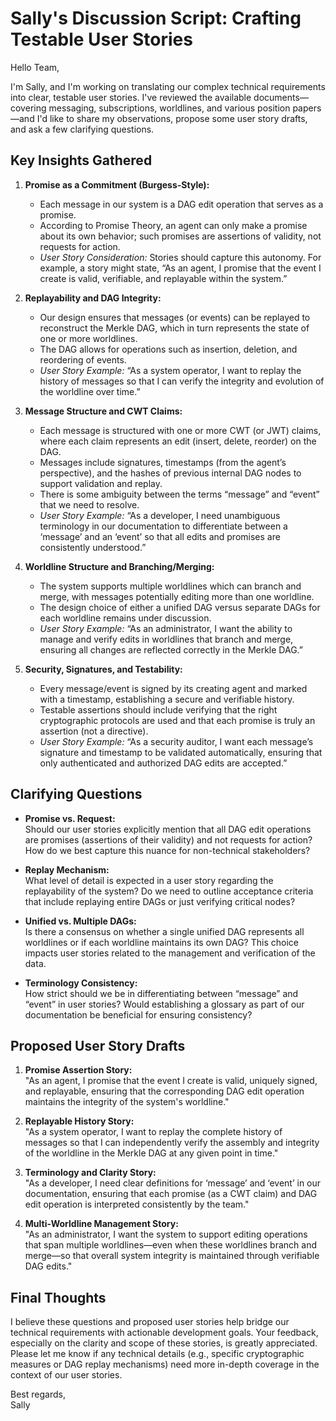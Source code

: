 # Sally's Discussion Script: Crafting Testable User Stories

Hello Team,

I'm Sally, and I'm working on translating our complex technical requirements into clear, testable user stories. I've reviewed the available documents—covering messaging, subscriptions, worldlines, and various position papers—and I'd like to share my observations, propose some user story drafts, and ask a few clarifying questions.

## Key Insights Gathered

1. **Promise as a Commitment (Burgess-Style):**
   - Each message in our system is a DAG edit operation that serves as a promise.
   - According to Promise Theory, an agent can only make a promise about its own behavior; such promises are assertions of validity, not requests for action.
   - *User Story Consideration:* Stories should capture this autonomy. For example, a story might state, “As an agent, I promise that the event I create is valid, verifiable, and replayable within the system.”

2. **Replayability and DAG Integrity:**
   - Our design ensures that messages (or events) can be replayed to reconstruct the Merkle DAG, which in turn represents the state of one or more worldlines.
   - The DAG allows for operations such as insertion, deletion, and reordering of events.
   - *User Story Example:* “As a system operator, I want to replay the history of messages so that I can verify the integrity and evolution of the worldline over time.”

3. **Message Structure and CWT Claims:**
   - Each message is structured with one or more CWT (or JWT) claims, where each claim represents an edit (insert, delete, reorder) on the DAG.
   - Messages include signatures, timestamps (from the agent’s perspective), and the hashes of previous internal DAG nodes to support validation and replay.
   - There is some ambiguity between the terms “message” and “event” that we need to resolve.
   - *User Story Example:* “As a developer, I need unambiguous terminology in our documentation to differentiate between a ‘message’ and an ‘event’ so that all edits and promises are consistently understood.”

4. **Worldline Structure and Branching/Merging:**
   - The system supports multiple worldlines which can branch and merge, with messages potentially editing more than one worldline.
   - The design choice of either a unified DAG versus separate DAGs for each worldline remains under discussion.
   - *User Story Example:* “As an administrator, I want the ability to manage and verify edits in worldlines that branch and merge, ensuring all changes are reflected correctly in the Merkle DAG.”

5. **Security, Signatures, and Testability:**
   - Every message/event is signed by its creating agent and marked with a timestamp, establishing a secure and verifiable history.
   - Testable assertions should include verifying that the right cryptographic protocols are used and that each promise is truly an assertion (not a directive).
   - *User Story Example:* “As a security auditor, I want each message’s signature and timestamp to be validated automatically, ensuring that only authenticated and authorized DAG edits are accepted.”

## Clarifying Questions

- **Promise vs. Request:**  
  Should our user stories explicitly mention that all DAG edit operations are promises (assertions of their validity) and not requests for action? How do we best capture this nuance for non-technical stakeholders?

- **Replay Mechanism:**  
  What level of detail is expected in a user story regarding the replayability of the system? Do we need to outline acceptance criteria that include replaying entire DAGs or just verifying critical nodes?

- **Unified vs. Multiple DAGs:**  
  Is there a consensus on whether a single unified DAG represents all worldlines or if each worldline maintains its own DAG? This choice impacts user stories related to the management and verification of the data.

- **Terminology Consistency:**  
  How strict should we be in differentiating between “message” and “event” in user stories? Would establishing a glossary as part of our documentation be beneficial for ensuring consistency?

## Proposed User Story Drafts

1. **Promise Assertion Story:**  
   "As an agent, I promise that the event I create is valid, uniquely signed, and replayable, ensuring that the corresponding DAG edit operation maintains the integrity of the system's worldline."

2. **Replayable History Story:**  
   "As a system operator, I want to replay the complete history of messages so that I can independently verify the assembly and integrity of the worldline in the Merkle DAG at any given point in time."

3. **Terminology and Clarity Story:**  
   "As a developer, I need clear definitions for ‘message’ and ‘event’ in our documentation, ensuring that each promise (as a CWT claim) and DAG edit operation is interpreted consistently by the team."

4. **Multi-Worldline Management Story:**  
   "As an administrator, I want the system to support editing operations that span multiple worldlines—even when these worldlines branch and merge—so that overall system integrity is maintained through verifiable DAG edits."

## Final Thoughts

I believe these questions and proposed user stories help bridge our technical requirements with actionable development goals. Your feedback, especially on the clarity and scope of these stories, is greatly appreciated. Please let me know if any technical details (e.g., specific cryptographic measures or DAG replay mechanisms) need more in-depth coverage in the context of our user stories.

Best regards,  
Sally
